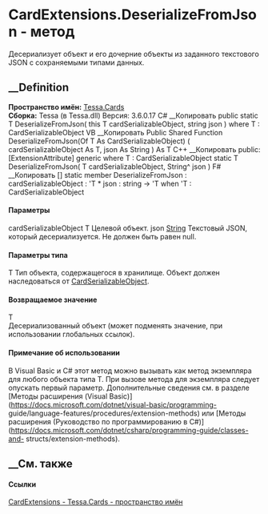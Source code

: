 # CardExtensions.DeserializeFromJson<T> \- метод
Десериализует объект и его дочерние объекты из заданного текстового JSON с
сохраняемыми типами данных.
## __Definition
 **Пространство имён:** [Tessa.Cards](N_Tessa_Cards.htm)  
 **Сборка:** Tessa (в Tessa.dll) Версия: 3.6.0.17
C# __Копировать
     public static T DeserializeFromJson<T>(
    	this T cardSerializableObject,
    	string json
    )
    where T : CardSerializableObject
VB __Копировать
    <ExtensionAttribute>
    Public Shared Function DeserializeFromJson(Of T As CardSerializableObject) ( 
    	cardSerializableObject As T,
    	json As String
    ) As T
C++ __Копировать
     public:
    [ExtensionAttribute]
    generic<typename T>
    where T : CardSerializableObject
    static T DeserializeFromJson(
    	T cardSerializableObject, 
    	String^ json
    )
F# __Копировать
     [<ExtensionAttribute>]
    static member DeserializeFromJson : 
            cardSerializableObject : 'T * 
            json : string -> 'T  when 'T : CardSerializableObject
#### Параметры
cardSerializableObject T
    Целевой объект.
json [String](https://learn.microsoft.com/dotnet/api/system.string)
    Текстовый JSON, который десериализуется. Не должен быть равен null.
#### Параметры типа
T
     Тип объекта, содержащегося в хранилище. Объект должен наследоваться от [CardSerializableObject](T_Tessa_Cards_CardSerializableObject.htm). 
#### Возвращаемое значение
T  
Десериализованный объект (может подменять значение, при использовании
глобальных ссылок).
#### Примечание об использовании
В Visual Basic и C# этот метод можно вызывать как метод экземпляра для любого
объекта типа T. При вызове метода для экземпляра следует опускать первый
параметр. Дополнительные сведения см. в разделе [Методы расширения (Visual
Basic)](https://docs.microsoft.com/dotnet/visual-basic/programming-
guide/language-features/procedures/extension-methods) или [Методы расширения
(Руководство по программированию в
C#)](https://docs.microsoft.com/dotnet/csharp/programming-guide/classes-and-
structs/extension-methods).
##  __См. также
#### Ссылки
[CardExtensions - ](T_Tessa_Cards_CardExtensions.htm)
[Tessa.Cards - пространство имён](N_Tessa_Cards.htm)

